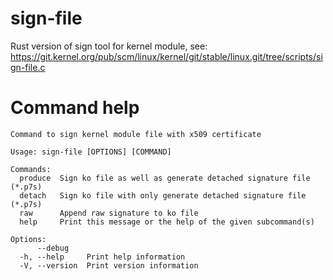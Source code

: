 # sign-file
Rust version of sign tool for kernel module, see: https://git.kernel.org/pub/scm/linux/kernel/git/stable/linux.git/tree/scripts/sign-file.c

# Command help
```shell
Command to sign kernel module file with x509 certificate

Usage: sign-file [OPTIONS] [COMMAND]

Commands:
  produce  Sign ko file as well as generate detached signature file (*.p7s)
  detach   Sign ko file with only generate detached signature file (*.p7s)
  raw      Append raw signature to ko file
  help     Print this message or the help of the given subcommand(s)

Options:
      --debug    
  -h, --help     Print help information
  -V, --version  Print version information

```